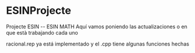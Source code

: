 # ESINProjecte
Projecte ESIN -- ESIN MATH
Aquí vamos poniendo las actualizaciones o en que està trabajando cada uno

racional.rep ya está implementado y el .cpp tiene algunas funciones hechas 
